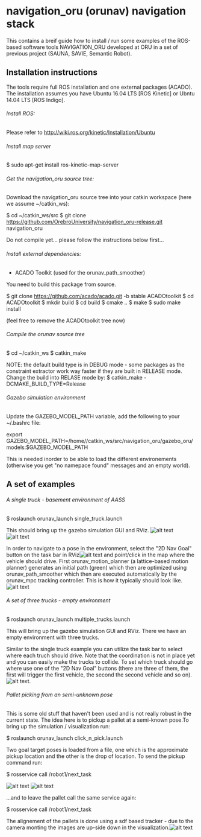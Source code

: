 # navigation_oru (orunav) navigation stack

This contains a breif guide how to install / run some examples of the ROS-based software tools NAVIGATION_ORU developed at ORU in a set of previous project (SAUNA, SAVIE, Semantic Robot).

## Installation instructions

The tools require full ROS installation and one external packages (ACADO). The installation assumes you have Ubuntu 16.04 LTS [ROS Kinetic] or Ubntu 14.04 LTS [ROS Indigo].

###### Install ROS:

Please refer to http://wiki.ros.org/kinetic/Installation/Ubuntu

###### Install map server

$ sudo apt-get install ros-kinetic-map-server 

###### Get the navigation_oru source tree:

Download the navigation_oru source tree into your catkin workspace (here we assume ~/catkin_ws):

$ cd ~/catkin_ws/src
$ git clone https://github.com/OrebroUniversity/navigation_oru-release.git navigation_oru

Do not compile yet... please follow the instructions below first...

###### Install external dependencies:

- ACADO Toolkit (used for the orunav_path_smoother)

You need to build this package from source.

$ git clone https://github.com/acado/acado.git -b stable ACADOtoolkit
$ cd ACADOtoolkit
$ mkdir build
$ cd build
$ cmake ..
$ make
$ sudo make install

(feel free to remove the ACADOtoolkit tree now)


###### Compile the orunav source tree

$ cd ~/catkin_ws
$ catkin_make						


NOTE: the default build type is in DEBUG mode - some packages as the constraint extractor work way faster if they are built in RELEASE mode. Change the build into RELASE mode by:
$ catkin_make -DCMAKE_BUILD_TYPE=Release


###### Gazebo simulation environment

Update the GAZEBO_MODEL_PATH variable, add the following to your ~/.bashrc file:

export GAZEBO_MODEL_PATH=/home/<your user name>/catkin_ws/src/navigation_oru/gazebo_oru/models:$GAZEBO_MODEL_PATH

This is needed inorder to be able to load the different environements (otherwise you get "no namepace found" messages and an empty world).


## A set of examples

###### A single truck - basement environment of AASS

$ roslaunch orunav_launch single_truck.launch 

This should bring up the gazebo simulation GUI and RViz.
![alt text][gazebo_single_truck]
![alt text][rviz_single_truck]

In order to navigate to a pose in the environment, select the "2D Nav Goal" button on the task bar in RViz![alt text][rviz_task_bar] and point/click in the map where the vehicle should drive. First orunav_motion_planner (a lattice-based motion planner) generates an initial path (green) which then are optimized using orunav_path_smoother which then are executed automatically by the orunav_mpc tracking controller. This is how it typically should look like.![alt text][rviz_single_truck_run]

[gazebo_single_truck]: https://github.com/OrebroUniversity/navigation_oru-release/blob/master/docs/figs/gazebo_single_truck.png "Gazebo simulation of the AASS basement with a single forklift"
[rviz_single_truck]: https://github.com/OrebroUniversity/navigation_oru-release/docs/figs/rviz_single_truck.png "RViz visualization of the AASS basement with a single forklift"
[rviz_task_bar]: https://github.com/OrebroUniversity/navigation_oru-release/docs/figs/rviz_task_bar.png "RViz task bar"
[rviz_single_truck_run]: https://github.com/OrebroUniversity/navigation_oru-release/docs/figs/single_truck_run.png "RViz visualization of a sample run"



###### A set of three trucks - empty environment

$ roslaunch orunav_launch multiple_trucks.launch

This will bring up the gazebo simulation GUI and RViz. There we have an empty environment with three trucks. 


Similar to the single truck example you can utilize the task bar to select where each truch should drive. Note that the coordination is not in place yet and you can easily make the trucks to collide. To set which truck should go where use one of the "2D Nav Goal" buttons (there are three of them, the first will trigger the first vehicle, the second the second vehicle and so on).![alt text][rviz_multiple_trucks_run].

[rviz_multiple_trucks_run]: https://github.com/OrebroUniversity/navigation_oru-release/docs/figs/multiple_trucks_run.png "RViz visualization of a sample run with three vehicles"


###### Pallet picking from an semi-unknown pose

This is some old stuff that haven't been used and is not really robust in the current state. The idea here is to pickup a pallet at a semi-known pose.To bring up the simulation / visualization run:

$ roslaunch orunav_launch click_n_pick.launch

Two goal target poses is loaded from a file, one which is the approximate pickup location and the other is the drop of location. To send the pickup command run:

$ rosservice call /robot1/next_task

![alt text][rviz_pallet_picking] ![alt text][gazebo_pallet_picking] 

...and to leave the pallet call the same service again:

$ rosservice call /robot1/next_task

The alignement of the pallets is done using a sdf based tracker - due to the camera monting the images are up-side down in the visualization.![alt text][sdf_pallet_model]

[sdf_pallet_model]: https://github.com/OrebroUniversity/navigation_oru-release/docs/figs/rviz_task_bar.png "SDF model of an EUR-pallet"
[sdf_pallet_aligned]: https://github.com/OrebroUniversity/navigation_oru-release/docs/figs/single_truck_run.png "The aligned pallet"
[rviz_pallet_picking]: https://github.com/OrebroUniversity/navigation_oru-release/docs/figs/rviz_pallet_picking.png "RViz visualization of pallet picking, the red box is the intial pallet pose estimate and the green one is the estimated one."
[gazebo_pallet_picking]: https://github.com/OrebroUniversity/navigation_oru-release/docs/figs/gazebo_pallet_picking.png "Gazebo view of the pallet picking."
